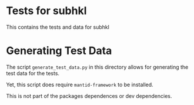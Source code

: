 # Tests for subhkl

This contains the tests and data for subhkl

# Generating Test Data

The script `generate_test_data.py` in this directory
allows for generating the test data for the tests.

Yet, this script does require `mantid-framework` to be installed.

This is not part of the packages dependences or dev dependencies.


